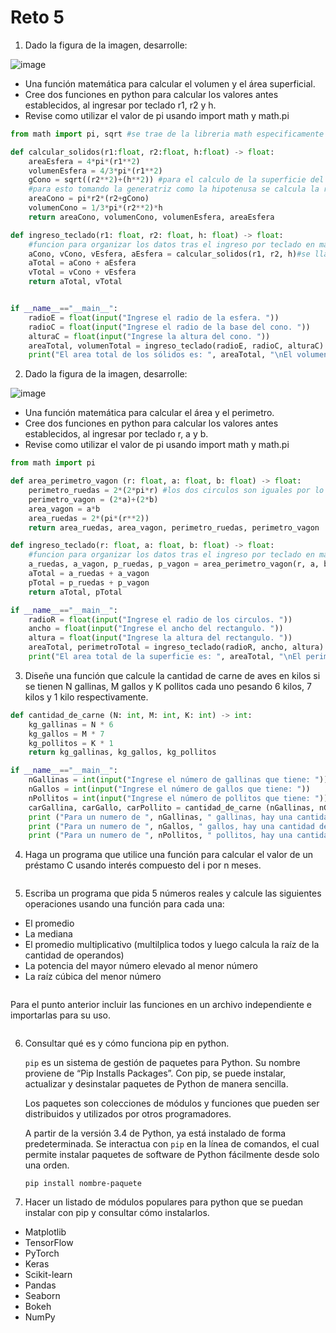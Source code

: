 # Reto 5

1. Dado la figura de la imagen, desarrolle:

![image](https://github.com/user-attachments/assets/8300fa43-7ae4-494d-9cff-82b22d296726)

* Una función matemática para calcular el volumen y el área superficial.
* Cree dos funciones en python para calcular los valores antes establecidos, al ingresar por teclado r1, r2 y h.
* Revise como utilizar el valor de pi usando import math y math.pi

```python
from math import pi, sqrt #se trae de la libreria math especificamente los dos modulos que serán útiles

def calcular_solidos(r1:float, r2:float, h:float) -> float:
    areaEsfera = 4*pi*(r1**2)
    volumenEsfera = 4/3*pi*(r1**2)
    gCono = sqrt((r2**2)+(h**2)) #para el calculo de la superficie del cono se necesita la generatriz del cono, 
    #para esto tomando la generatriz como la hipotenusa se calcula la raiz de la suma de los cuadrados del radio del cono con la altura del cono
    areaCono = pi*r2*(r2+gCono)
    volumenCono = 1/3*pi*(r2**2)*h 
    return areaCono, volumenCono, volumenEsfera, areaEsfera

def ingreso_teclado(r1: float, r2: float, h: float) -> float:
    #funcion para organizar los datos tras el ingreso por teclado en main
    aCono, vCono, vEsfera, aEsfera = calcular_solidos(r1, r2, h)#se llama a la funcion para calcular las areas y volumenes
    aTotal = aCono + aEsfera 
    vTotal = vCono + vEsfera 
    return aTotal, vTotal


if __name__=="__main__":
    radioE = float(input("Ingrese el radio de la esfera. "))
    radioC = float(input("Ingrese el radio de la base del cono. "))
    alturaC = float(input("Ingrese la altura del cono. "))
    areaTotal, volumenTotal = ingreso_teclado(radioE, radioC, alturaC)
    print("El area total de los sólidos es: ", areaTotal, "\nEl volumen total de los sólidos es: ", volumenTotal)

```
2. Dado la figura de la imagen, desarrolle:

![image](https://github.com/user-attachments/assets/69a02987-a896-4f0d-a435-02cfa2fd3460)

* Una función matemática para calcular el área y el perimetro.
* Cree dos funciones en python para calcular los valores antes establecidos, al ingresar por teclado r, a y b.
* Revise como utilizar el valor de pi usando import math y math.pi

```python 
from math import pi

def area_perimetro_vagon (r: float, a: float, b: float) -> float:
    perimetro_ruedas = 2*(2*pi*r) #los dos circulos son iguales por lo que se multiplica por dos
    perimetro_vagon = (2*a)+(2*b)
    area_vagon = a*b
    area_ruedas = 2*(pi*(r**2))
    return area_ruedas, area_vagon, perimetro_ruedas, perimetro_vagon

def ingreso_teclado(r: float, a: float, b: float) -> float:
    #funcion para organizar los datos tras el ingreso por teclado en main
    a_ruedas, a_vagon, p_ruedas, p_vagon = area_perimetro_vagon(r, a, b)#se llama a la funcion para calcular las areas y volumenes
    aTotal = a_ruedas + a_vagon 
    pTotal = p_ruedas + p_vagon
    return aTotal, pTotal

if __name__=="__main__":
    radioR = float(input("Ingrese el radio de los circulos. "))
    ancho = float(input("Ingrese el ancho del rectangulo. "))
    altura = float(input("Ingrese la altura del rectangulo. "))
    areaTotal, perimetroTotal = ingreso_teclado(radioR, ancho, altura)
    print("El area total de la superficie es: ", areaTotal, "\nEl perimetro total de la superficie es: ", perimetroTotal)
```

3. Diseñe una función que calcule la cantidad de carne de aves en kilos si se tienen N gallinas, M gallos y K pollitos cada uno pesando 6 kilos, 7 kilos y 1 kilo respectivamente.
```python
def cantidad_de_carne (N: int, M: int, K: int) -> int:
    kg_gallinas = N * 6
    kg_gallos = M * 7 
    kg_pollitos = K * 1 
    return kg_gallinas, kg_gallos, kg_pollitos

if __name__=="__main__":
    nGallinas = int(input("Ingrese el número de gallinas que tiene: "))
    nGallos = int(input("Ingrese el número de gallos que tiene: "))
    nPollitos = int(input("Ingrese el número de pollitos que tiene: "))
    carGallina, carGallo, carPollito = cantidad_de_carne (nGallinas, nGallos, nPollitos)
    print ("Para un numero de ", nGallinas, " gallinas, hay una cantidad de carne de ", carGallina,"Kg")
    print ("Para un numero de ", nGallos, " gallos, hay una cantidad de carne de ", carGallo,"Kg")
    print ("Para un numero de ", nPollitos, " pollitos, hay una cantidad de carne de ", carPollito,"Kg")
```
4. Haga un programa que utilice una función para calcular el valor de un préstamo C usando interés compuesto del i por n meses.
```python
```
5. Escriba un programa que pida 5 números reales y calcule las siguientes operaciones usando una función para cada una:

* El promedio
* La mediana
* El promedio multiplicativo (multilplica todos y luego calcula la raíz de la cantidad de operandos)
* La potencia del mayor número elevado al menor número
* La raíz cúbica del menor número
```python
```
Para el punto anterior incluir las funciones en un archivo independiente e importarlas para su uso.
```python
```

6. Consultar qué es y cómo funciona pip en python.

    ```pip``` es un sistema de gestión de paquetes para Python. Su nombre proviene de “Pip Installs Packages”. Con pip, se puede instalar, actualizar y desinstalar paquetes de Python de manera sencilla.

    Los paquetes son colecciones de módulos y funciones que pueden ser distribuidos y utilizados por otros programadores.

    A partir de la versión 3.4 de Python, ya está instalado de forma predeterminada.
   Se interactua con ```pip``` en la línea de comandos, el cual permite instalar paquetes de software de Python fácilmente desde solo una orden.

    ```pip install nombre-paquete```

7. Hacer un listado de módulos populares para python que se puedan instalar con pip y consultar cómo instalarlos.
* Matplotlib
* TensorFlow
* PyTorch
* Keras
* Scikit-learn
* Pandas
* Seaborn
* Bokeh
* NumPy
